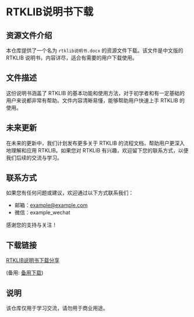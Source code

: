 # RTKLIB说明书下载

## 资源文件介绍

本仓库提供了一个名为 `rtklib说明书.docx` 的资源文件下载。该文件是中文版的 RTKLIB 说明书，内容详尽，适合有需要的用户下载使用。

## 文件描述

这份说明书涵盖了 RTKLIB 的基本功能和使用方法，对于初学者和有一定基础的用户来说都非常有帮助。文件内容清晰易懂，能够帮助用户快速上手 RTKLIB 的使用。

## 未来更新

在未来的更新中，我们计划发布更多关于 RTKLIB 的流程文档，帮助用户更深入地理解和应用 RTKLIB。如果您对 RTKLIB 有兴趣，欢迎留下您的联系方式，以便我们后续的交流与学习。

## 联系方式

如果您有任何问题或建议，欢迎通过以下方式联系我们：

- 邮箱：example@example.com
- 微信：example_wechat

感谢您的支持与关注！

## 下载链接
[RTKLIB说明书下载分享](https://pan.quark.cn/s/b00735535931) 

(备用: [备用下载](https://pan.baidu.com/s/1cUWRVv9xHUnlKgAe67Z6Sg?pwd=1234))

## 说明

该仓库仅用于学习交流，请勿用于商业用途。
